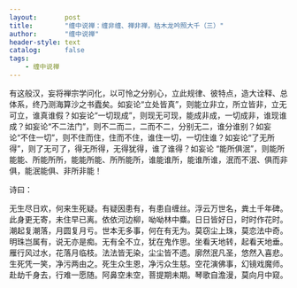 ```yaml
---
layout:       post
title:        "缠中说禅：缠非缠、禅非禅，枯木龙吟照大千（三）"
author:       "缠中说禅"
header-style: text
catalog:      false
tags:
    - 缠中说禅
---
```


有这般汉，妄将禅宗学问化，以可怜之分别心，立此规律、彼特点，造大诠释、总体系，终乃测海算沙之书蠹矣。如妄论“立处皆真”，则能立非立，所立皆非，立无可立，谁真谁假？如妄论“一切现成”，则现无可现，能成非成，一切成非，谁现谁成？如妄论“不二法门”，则不二而二，二而不二，分别无二，谁分谁别？如妄论“不住一切”，则不住而住，住而不住，谁住一切，一切住谁？如妄论“了无所得”，则了无可了，得无所得，无得犹得，谁了谁得？如妄论 “能所俱泯”，则能所能能、所能所所，能能所能、所所能所，谁能谁所，能谁所谁，泯而不泯、俱而非俱，能泯能俱、非所非能！

诗曰：

无生尽日欢，何来生死疑。有疑因患有，有患自缠丝。浮云万世名，粪土千年碑。
此身更无寄，未住早已离。依依河边柳，呦呦林中麋。日日皆好日，时时作花时。
潮起复潮落，月圆复月亏。世本无多事，何在有无为。莫窃尘上珠，莫恋法中奇。
明珠岂属有，说无亦是痴。无有全不立，犹在鬼作思。坐看天地转，起看天地垂。
雁行风过水，花落月临枝。法法皆无染，尘尘皆不遗。廓然泯凡圣，悠然入喜悲。
生死凭一笑，净污两由之。死生众生恩，净污众生慈。空花演佛事，幻镜戏魔师。
赴劫千身去，行难一愿随。阿鼻空未空，菩提期未期。琴歌自澹漫，莫向月中窥。
